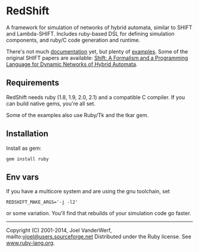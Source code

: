 # RedShift #

A framework for simulation of networks of hybrid automata, similar to SHIFT and Lambda-SHIFT. Includes ruby-based DSL for defining simulation components, and ruby/C code generation and runtime.

There's not much [documentation](doc) yet, but plenty of [examples](examples). Some of the original SHIFT papers are available: [Shift: A Formalism and a Programming Language for Dynamic Networks of Hybrid Automata]( http://citeseerx.ist.psu.edu/viewdoc/download?doi=10.1.1.32.5913&rep=rep1&type=pdf).

## Requirements ##

RedShift needs ruby (1.8, 1.9, 2.0, 2.1) and a compatible C compiler. If you can build native gems, you're all set.

Some of the examples also use Ruby/Tk and the tkar gem.

## Installation ##

Install as gem:

    gem install ruby

## Env vars ##

If you have a multicore system and are using the gnu toolchain, set

    REDSHIFT_MAKE_ARGS='-j -l2'

or some variation. You'll find that rebuilds of your simulation code go faster.

----

Copyright (C) 2001-2014, Joel VanderWerf, mailto:vjoel@users.sourceforge.net
Distributed under the Ruby license. See www.ruby-lang.org.

